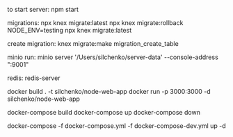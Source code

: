to start server: npm start

migrations:
npx knex migrate:latest
npx knex migrate:rollback
NODE_ENV=testing npx knex migrate:latest

create migration:
knex migrate:make migration_create_table

minio run:
minio server '/Users/silchenko/server-data' --console-address ":9001"

redis:
redis-server

docker build . -t silchenko/node-web-app
docker run -p 3000:3000 -d silchenko/node-web-app

docker-compose build
docker-compose up
docker-compose down

docker-compose -f docker-compose.yml -f docker-compose-dev.yml up -d